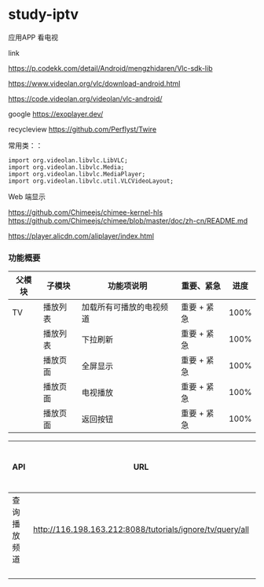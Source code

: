 # study-iptv #

应用APP 看电视



link 

https://p.codekk.com/detail/Android/mengzhidaren/Vlc-sdk-lib



https://www.videolan.org/vlc/download-android.html



https://code.videolan.org/videolan/vlc-android/



google https://exoplayer.dev/

recycleview https://github.com/Perflyst/Twire



常用类：：

```
import org.videolan.libvlc.LibVLC;
import org.videolan.libvlc.Media;
import org.videolan.libvlc.MediaPlayer;
import org.videolan.libvlc.util.VLCVideoLayout;
```





Web 端显示

https://github.com/Chimeejs/chimee-kernel-hls
https://github.com/Chimeejs/chimee/blob/master/doc/zh-cn/README.md

https://player.alicdn.com/aliplayer/index.html

### 功能概要 ###

| 父模块 | 子模块   | 功能项说明               | 重要、紧急  | 进度 |
| ------ | -------- | ------------------------ | ----------- | ---- |
| TV     | 播放列表 | 加载所有可播放的电视频道 | 重要 + 紧急 | 100% |
|        | 播放列表 | 下拉刷新                 | 重要 + 紧急 | 100% |
|        | 播放页面 | 全屏显示                 | 重要 + 紧急 | 100% |
|        | 播放页面 | 电视播放                 | 重要 + 紧急 | 100% |
|        | 播放页面 | 返回按钮                 | 重要 + 紧急 | 100% |

| API          | URL                                                       | 参数概要 |
| ------------ | --------------------------------------------------------- | -------- |
| 查询播放频道 | http://116.198.163.212:8088/tutorials/ignore/tv/query/all |          |
|              |                                                           |          |
|              |                                                           |          |
|              |                                                           |          |
|              |                                                           |          |